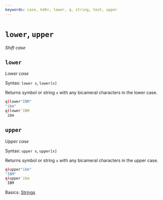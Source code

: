 ```yaml
---
keywords: case, kdb+, lower, q, string, text, upper
---
```


# `lower`, `upper`

_Shift case_




## `lower`

_Lower case_

Syntax: `lower x`, `lower[x]`

Returns symbol or string `x` with any bicameral characters in the lower case. 

```q
q)lower"IBM"
"ibm"
q)lower`IBM
`ibm
```


## `upper`

_Upper case_

Syntax: `upper x`, `upper[x]`

Returns symbol or string `x` with any bicameral characters in the upper case. 

```q
q)upper"ibm"
"IBM"
q)upper`ibm
`IBM
```


<i class="far fa-hand-point-right"></i> 
Basics: [Strings](../basics/strings.md)